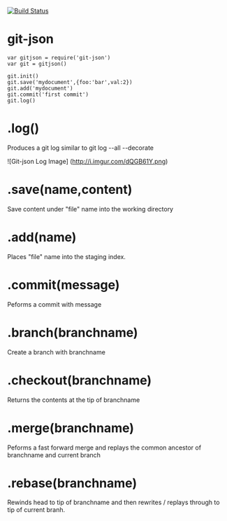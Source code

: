 [![Build Status](https://travis-ci.org/rook2pawn/git-json.svg?branch=master)](https://travis-ci.org/rook2pawn/git-json)

git-json
========

    var gitjson = require('git-json')
    var git = gitjson()
  
    git.init()
    git.save('mydocument',{foo:'bar',val:2})
    git.add('mydocument')
    git.commit('first commit')
    git.log()

.log()
======

Produces a git log similar to git log --all --decorate

![Git-json Log Image]
(http://i.imgur.com/dQGB61Y.png)



.save(name,content)
===================

Save content under "file" name into the working directory


.add(name)
==========

Places "file" name into the staging index.


.commit(message)
=========

Peforms a commit with message



.branch(branchname)
===================

Create a branch with branchname



.checkout(branchname)
=====================

Returns the contents at the tip of branchname


.merge(branchname)
==================

Peforms a fast forward merge and replays the common ancestor of branchname and current branch 


.rebase(branchname)
===================

Rewinds head to tip of branchname and then rewrites / replays through to tip of current branh.
